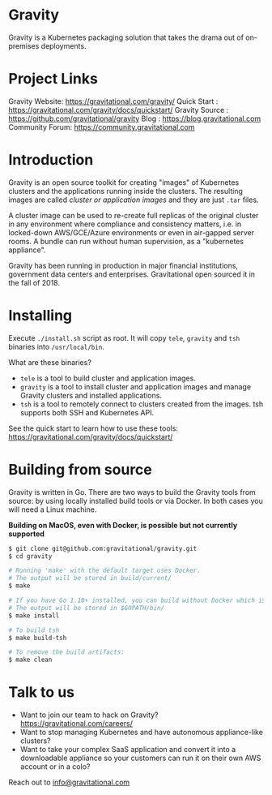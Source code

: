 Gravity
=======

Gravity is a Kubernetes packaging solution that takes the drama out of
on-premises deployments.

Project Links
==============

Gravity Website:  https://gravitational.com/gravity/
Quick Start    :  https://gravitational.com/gravity/docs/quickstart/
Gravity Source :  https://github.com/gravitational/gravity
Blog           :  https://blog.gravitational.com
Community Forum:  https://community.gravitational.com

Introduction
============

Gravity is an open source toolkit for creating "images" of Kubernetes
clusters and the applications running inside the clusters. The resulting
images are called *cluster or application images* and they are just `.tar` files.

A cluster image can be used to re-create full replicas of the original
cluster in any environment where compliance and consistency matters, i.e. in
locked-down AWS/GCE/Azure environments or even in air-gapped server rooms. A
bundle can run without human supervision, as a "kubernetes appliance".

Gravity has been running in production in major financial institutions,
government data centers and enterprises. Gravitational open sourced it in the
fall of 2018.

Installing
==========

Execute `./install.sh` script as root. It will copy `tele`, `gravity` and `tsh`
binaries into `/usr/local/bin`.

What are these binaries?

* `tele` is a tool to build cluster and application images.
* `gravity` is a tool to install cluster and application images and manage
  Gravity clusters and installed applications.
* `tsh` is a tool to remotely connect to clusters created from the images.
  tsh supports both SSH and Kubernetes API.

See the quick start to learn how to use these tools:
https://gravitational.com/gravity/docs/quickstart/

Building from source
====================
Gravity is written in Go. There are two ways to build the Gravity tools from
source: by using locally installed build tools or via Docker. In both cases
you will need a Linux machine.

**Building on MacOS, even with Docker, is possible but not currently supported**

```bash
$ git clone git@github.com:gravitational/gravity.git
$ cd gravity

# Running 'make' with the default target uses Docker.
# The output will be stored in build/current/
$ make

# If you have Go 1.10+ installed, you can build without Docker which is faster.
# The output will be stored in $GOPATH/bin/
$ make install

# To build tsh
$ make build-tsh

# To remove the build artifacts:
$ make clean
```

Talk to us
==========

* Want to join our team to hack on Gravity? https://gravitational.com/careers/
* Want to stop managing Kubernetes and have autonomous appliance-like clusters?
* Want to take your complex SaaS application and convert it into a downloadable
  appliance so your customers can run it on their own AWS account or in a colo?

Reach out to info@gravitational.com
